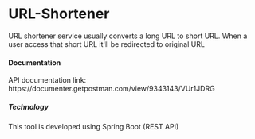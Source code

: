 # URL-Shortener
URL shortener service usually converts a long URL to short URL. When a user access that short URL it'll be redirected to original URL

<h4> Documentation </h4>
API documentation link: https://documenter.getpostman.com/view/9343143/VUr1JDRG

<h5> Technology </h5>
This tool is developed using Spring Boot (REST API)
